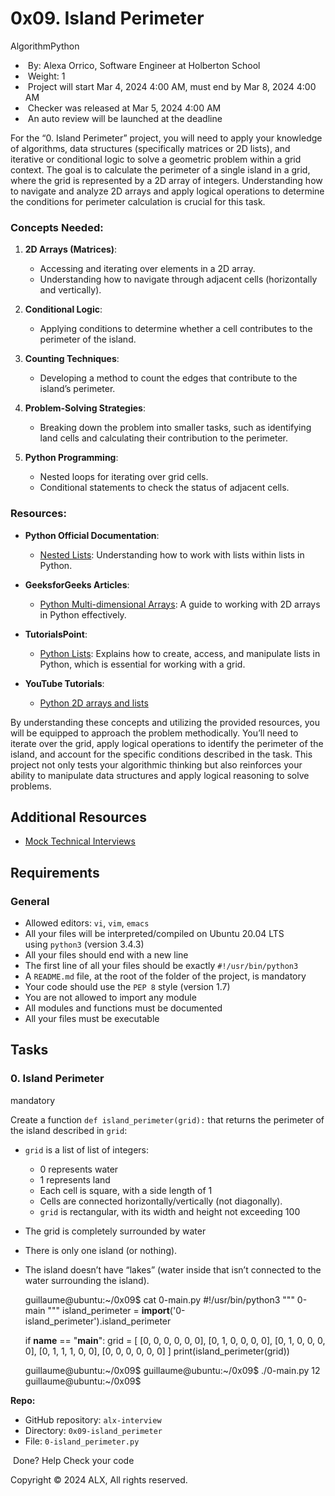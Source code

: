 0x09. Island Perimeter
======================

AlgorithmPython

*    By: Alexa Orrico, Software Engineer at Holberton School
*    Weight: 1
*    Project will start Mar 4, 2024 4:00 AM, must end by Mar 8, 2024 4:00 AM
*    Checker was released at Mar 5, 2024 4:00 AM
*    An auto review will be launched at the deadline

For the “0. Island Perimeter” project, you will need to apply your knowledge of algorithms, data structures (specifically matrices or 2D lists), and iterative or conditional logic to solve a geometric problem within a grid context. The goal is to calculate the perimeter of a single island in a grid, where the grid is represented by a 2D array of integers. Understanding how to navigate and analyze 2D arrays and apply logical operations to determine the conditions for perimeter calculation is crucial for this task.

### Concepts Needed:

1.  **2D Arrays (Matrices)**:
    
    *   Accessing and iterating over elements in a 2D array.
    *   Understanding how to navigate through adjacent cells (horizontally and vertically).
2.  **Conditional Logic**:
    
    *   Applying conditions to determine whether a cell contributes to the perimeter of the island.
3.  **Counting Techniques**:
    
    *   Developing a method to count the edges that contribute to the island’s perimeter.
4.  **Problem-Solving Strategies**:
    
    *   Breaking down the problem into smaller tasks, such as identifying land cells and calculating their contribution to the perimeter.
5.  **Python Programming**:
    
    *   Nested loops for iterating over grid cells.
    *   Conditional statements to check the status of adjacent cells.

### Resources:

*   **Python Official Documentation**:
    
    *   [Nested Lists](https://intranet.alxswe.com/rltoken/8SPalOgoGDWQChVbct0p1g "Nested Lists"): Understanding how to work with lists within lists in Python.
*   **GeeksforGeeks Articles**:
    
    *   [Python Multi-dimensional Arrays](https://intranet.alxswe.com/rltoken/IYcYmeVlCfF-F7Szn1fzfQ "Python Multi-dimensional Arrays"): A guide to working with 2D arrays in Python effectively.
*   **TutorialsPoint**:
    
    *   [Python Lists](https://intranet.alxswe.com/rltoken/TZ8UtQaRxN5cFf8c1TB-rw "Python Lists"): Explains how to create, access, and manipulate lists in Python, which is essential for working with a grid.
*   **YouTube Tutorials**:
    
    *   [Python 2D arrays and lists](https://intranet.alxswe.com/rltoken/H7SwlI_XYDpwYonNYKXQfg "Python 2D arrays and lists")

By understanding these concepts and utilizing the provided resources, you will be equipped to approach the problem methodically. You’ll need to iterate over the grid, apply logical operations to identify the perimeter of the island, and account for the specific conditions described in the task. This project not only tests your algorithmic thinking but also reinforces your ability to manipulate data structures and apply logical reasoning to solve problems.

Additional Resources
--------------------

*   [Mock Technical Interviews](https://intranet.alxswe.com/rltoken/9ZYjQgC9HvOLZiHxmgd89Q "Mock Technical Interviews")

Requirements
------------

### General

*   Allowed editors: `vi`, `vim`, `emacs`
*   All your files will be interpreted/compiled on Ubuntu 20.04 LTS using `python3` (version 3.4.3)
*   All your files should end with a new line
*   The first line of all your files should be exactly `#!/usr/bin/python3`
*   A `README.md` file, at the root of the folder of the project, is mandatory
*   Your code should use the `PEP 8` style (version 1.7)
*   You are not allowed to import any module
*   All modules and functions must be documented
*   All your files must be executable

Tasks
-----

### 0\. Island Perimeter

mandatory

Create a function `def island_perimeter(grid):` that returns the perimeter of the island described in `grid`:

*   `grid` is a list of list of integers:
    *   0 represents water
    *   1 represents land
    *   Each cell is square, with a side length of 1
    *   Cells are connected horizontally/vertically (not diagonally).
    *   `grid` is rectangular, with its width and height not exceeding 100
*   The grid is completely surrounded by water
*   There is only one island (or nothing).
*   The island doesn’t have “lakes” (water inside that isn’t connected to the water surrounding the island).

    guillaume@ubuntu:~/0x09$ cat 0-main.py
    #!/usr/bin/python3
    """
    0-main
    """
    island_perimeter = __import__('0-island_perimeter').island_perimeter
    
    if __name__ == "__main__":
        grid = [
            [0, 0, 0, 0, 0, 0],
            [0, 1, 0, 0, 0, 0],
            [0, 1, 0, 0, 0, 0],
            [0, 1, 1, 1, 0, 0],
            [0, 0, 0, 0, 0, 0]
        ]
        print(island_perimeter(grid))
    
    guillaume@ubuntu:~/0x09$ 
    guillaume@ubuntu:~/0x09$ ./0-main.py
    12
    guillaume@ubuntu:~/0x09$ 
    

**Repo:**

*   GitHub repository: `alx-interview`
*   Directory: `0x09-island_perimeter`
*   File: `0-island_perimeter.py`

 Done? Help Check your code

Copyright © 2024 ALX, All rights reserved.